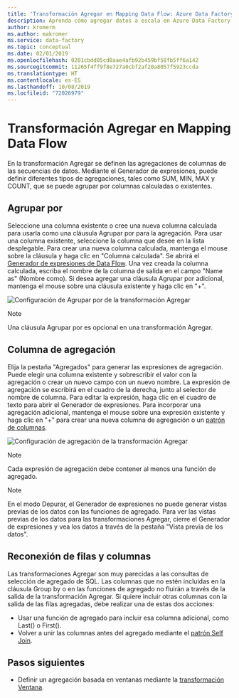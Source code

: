 ```yaml
---
title: 'Transformación Agregar en Mapping Data Flow: Azure Data Factory | Microsoft Docs'
description: Aprenda cómo agregar datos a escala en Azure Data Factory con la transformación Agregar en Mapping Data Flow.
author: kromerm
ms.author: makromer
ms.service: data-factory
ms.topic: conceptual
ms.date: 02/01/2019
ms.openlocfilehash: 0201cbdd05cd8aae4afb92b459bf58fb5ff6a142
ms.sourcegitcommit: 11265f4ff9f8e727a0cbf2af20a8057f5923ccda
ms.translationtype: HT
ms.contentlocale: es-ES
ms.lasthandoff: 10/08/2019
ms.locfileid: "72026979"
---
```

# <a name="aggregate-transformation-in-mapping-data-flow"></a>Transformación Agregar en Mapping Data Flow 



En la transformación Agregar se definen las agregaciones de columnas de las secuencias de datos. Mediante el Generador de expresiones, puede definir diferentes tipos de agregaciones, tales como SUM, MIN, MAX y COUNT, que se puede agrupar por columnas calculadas o existentes.

## <a name="group-by"></a>Agrupar por
Seleccione una columna existente o cree una nueva columna calculada para usarla como una cláusula Agrupar por para la agregación. Para usar una columna existente, seleccione la columna que desee en la lista desplegable. Para crear una nueva columna calculada, mantenga el mouse sobre la cláusula y haga clic en "Columna calculada". Se abrirá el [Generador de expresiones de Data Flow](concepts-data-flow-expression-builder.md). Una vez creada la columna calculada, escriba el nombre de la columna de salida en el campo "Name as" (Nombre como). Si desea agregar una cláusula Agrupar por adicional, mantenga el mouse sobre una cláusula existente y haga clic en "+".

![Configuración de Agrupar por de la transformación Agregar](media/data-flow/agg.png "Aggregate transformation group by settings")

> [!NOTE]
> Una cláusula Agrupar por es opcional en una transformación Agregar.

## <a name="aggregate-column"></a>Columna de agregación 
Elija la pestaña "Agregados" para generar las expresiones de agregación. Puede elegir una columna existente y sobrescribir el valor con la agregación o crear un nuevo campo con un nuevo nombre. La expresión de agregación se escribirá en el cuadro de la derecha, junto al selector de nombre de columna. Para editar la expresión, haga clic en el cuadro de texto para abrir el Generador de expresiones. Para incorporar una agregación adicional, mantenga el mouse sobre una expresión existente y haga clic en "+" para crear una nueva columna de agregación o un [patrón de columnas](concepts-data-flow-column-pattern.md).

![Configuración de agregación de la transformación Agregar](media/data-flow/agg2.png "Aggregate transformation aggregate settings")

> [!NOTE]
> Cada expresión de agregación debe contener al menos una función de agregado.

> [!NOTE]
> En el modo Depurar, el Generador de expresiones no puede generar vistas previas de los datos con las funciones de agregado. Para ver las vistas previas de los datos para las transformaciones Agregar, cierre el Generador de expresiones y vea los datos a través de la pestaña "Vista previa de los datos".

## <a name="reconnect-rows-and-columns"></a>Reconexión de filas y columnas
Las transformaciones Agregar son muy parecidas a las consultas de selección de agregado de SQL. Las columnas que no estén incluidas en la cláusula Group by o en las funciones de agregado no fluirán a través de la salida de la transformación Agregar. Si quiere incluir otras columnas con la salida de las filas agregadas, debe realizar una de estas dos acciones:

* Usar una función de agregado para incluir esa columna adicional, como Last() o First().
* Volver a unir las columnas antes del agregado mediante el [patrón Self Join](https://mssqldude.wordpress.com/2018/12/20/adf-data-flows-self-join/).

## <a name="next-steps"></a>Pasos siguientes

* Definir un agregación basada en ventanas mediante la [transformación Ventana](data-flow-window.md).
